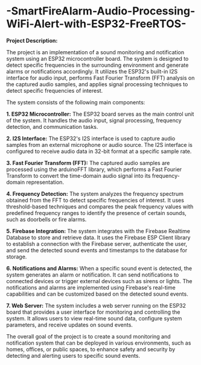 # -SmartFireAlarm-Audio-Processing-WiFi-Alert-with-ESP32-FreeRTOS-
**Project Description:**

The project is an implementation of a sound monitoring and notification system using an ESP32 microcontroller board. The system is designed to detect specific frequencies in the surrounding environment and generate alarms or notifications accordingly. It utilizes the ESP32's built-in I2S interface for audio input, performs Fast Fourier Transform (FFT) analysis on the captured audio samples, and applies signal processing techniques to detect specific frequencies of interest.

The system consists of the following main components:

**1. ESP32 Microcontroller:** The ESP32 board serves as the main control unit of the system. It handles the audio input, signal processing, frequency detection, and communication tasks.

**2. I2S Interface:** The ESP32's I2S interface is used to capture audio samples from an external microphone or audio source. The I2S interface is configured to receive audio data in 32-bit format at a specific sample rate.

**3. Fast Fourier Transform (FFT):** The captured audio samples are processed using the arduinoFFT library, which performs a Fast Fourier Transform to convert the time-domain audio signal into its frequency-domain representation.

**4. Frequency Detection:** The system analyzes the frequency spectrum obtained from the FFT to detect specific frequencies of interest. It uses threshold-based techniques and compares the peak frequency values with predefined frequency ranges to identify the presence of certain sounds, such as doorbells or fire alarms.

**5. Firebase Integration:** The system integrates with the Firebase Realtime Database to store and retrieve data. It uses the Firebase ESP Client library to establish a connection with the Firebase server, authenticate the user, and send the detected sound events and timestamps to the database for storage.

**6. Notifications and Alarms:** When a specific sound event is detected, the system generates an alarm or notification. It can send notifications to connected devices or trigger external devices such as sirens or lights. The notifications and alarms are implemented using Firebase's real-time capabilities and can be customized based on the detected sound events.

**7. Web Server:** The system includes a web server running on the ESP32 board that provides a user interface for monitoring and controlling the system. It allows users to view real-time sound data, configure system parameters, and receive updates on sound events.

The overall goal of the project is to create a sound monitoring and notification system that can be deployed in various environments, such as homes, offices, or public spaces, to enhance safety and security by detecting and alerting users to specific sound events.

